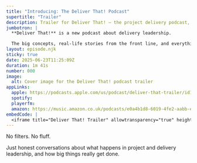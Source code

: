 ```yaml
---
title: "Introducing: The Deliver That! Podcast"
supertitle: "Trailer"
description: Trailer for Deliver That! — the project delivery podcast, with hosts Steve Hunton and Joe Baker
jumbotron: |
  **Deliver That!** is a new podcast about delivery leadership.

  The big concepts, real-life stories from the front line, and everything involved in the role of a Chief Delivery Officer.
layout: episode.njk
sticky: true
date: 2025-06-23T11:25:09Z
duration: 1m 41s
number: 000
image:
  alt: Cover image for the Deliver That! podcast trailer
appLinks:
  apple: https://podcasts.apple.com/us/podcast/deliver-that-trailer/id1822252579?i=1000714174139
  spotify:
  playerfm:
  amazon: https://music.amazon.co.uk/podcasts/e0a4b1d8-6019-4fe2-aabb-eb3c2635c21c/episodes/5d2d4d7b-fe92-419d-9228-c932998fce46/deliver-that-podcast-deliver-that-trailer
embedCode: |
  <iframe title="Deliver That! Trailer" allowtransparency="true" height="150" width="100%" style="border: none; min-width: min(100%, 430px);height:150px;" scrolling="no" data-name="pb-iframe-player" src="https://www.podbean.com/player-v2/?i=w8wkp-18e3aec-pb&from=pb6admin&share=1&download=1&rtl=0&fonts=Arial&skin=1&font-color=auto&logo_link=episode_page&btn-skin=654771" loading="lazy"></iframe>
---
```


No filters. No fluff.

Just honest conversations about what happens in project and delivery leadership, and how big things really get done.

